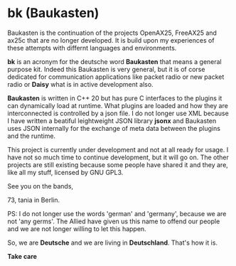 # bk (Baukasten)

Baukasten is the continuation of the projects OpenAX25, FreeAX25 and ax25c that are no longer developed.
It is build upon my experiences of these attempts with differnt languages and environments.

**bk** is an acronym for the deutsche word **Baukasten** that means a general purpose kit. Indeed this
Baukasten is very general, but it is of corse dedicated for communication applications like packet
radio or new packet radio or **Daisy** what is in active development also.

**Baukasten** is written in C++ 20 but has pure C interfaces to the plugins it can dynamically load at
runtime. What plugins are loaded and how they are interconnected is controlled by a json file. I do not
longer use XML because I have written a beatiful leightweight JSON library **jsonx** and Baukasten
uses JSON internally for the exchange of meta data between the plugins and the runtime.

This project is currently under development and not at all ready for usage. I have not so much time to
continue development, but it will go on. The other projects are still existing because some people have
shared it and they are, like all my stuff, licensed by GNU GPL3.

See you on the bands,

73, tania in Berlin.

PS: I do not longer use the words 'german' and 'germany', because we are not 'any germs'. The Allied
have given us this name to offend our people and we are not longer willing to let this happen.

So, we are **Deutsche** and we are living in **Deutschland**. That's how it is.

**Take care**
